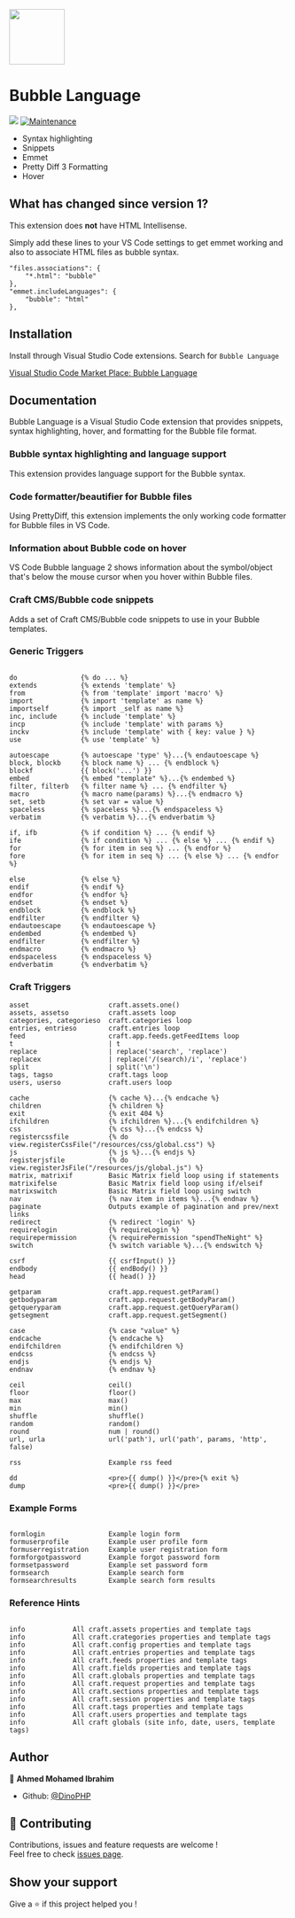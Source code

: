 <a href="https://marketplace.visualstudio.com/items?itemName=mblode.bubble-language-2">
  <img src="https://github.com/mblode/vscode-bubble-language-2/blob/master/images/icon.png?raw=true" alt="" width=100 height=100>
</a>

<h1>Bubble Language</h1>

<p>
  <img src="https://img.shields.io/badge/version-1.0.1-blue.svg?cacheSeconds=2592000" />
  <a href="https://github.com/DinoPHP/BubbleTemplateEngine/graphs/commit-activity">
    <img alt="Maintenance" src="https://img.shields.io/badge/Maintained%3F-yes-green.svg" target="_blank" />
  </a>
</p>

- Syntax highlighting
- Snippets
- Emmet
- Pretty Diff 3 Formatting
- Hover

## What has changed since version 1?

This extension does **not** have HTML Intellisense. 

Simply add these lines to your VS Code settings to get emmet working and also to associate HTML files as bubble syntax.

```
"files.associations": {
    "*.html": "bubble"
},
"emmet.includeLanguages": {
    "bubble": "html"
},
```

## Installation

Install through Visual Studio Code extensions. Search for `Bubble Language`

[Visual Studio Code Market Place: Bubble Language](https://marketplace.visualstudio.com/items?itemName=dinophp.bubble-language-2)

## Documentation

Bubble Language is a Visual Studio Code extension that provides snippets, syntax highlighting, hover, and formatting for the Bubble file format.

### Bubble syntax highlighting and language support

This extension provides language support for the Bubble syntax.

### Code formatter/beautifier for Bubble files

Using PrettyDiff, this extension implements the only working code formatter for Bubble files in VS Code.

### Information about Bubble code on hover

VS Code Bubble language 2 shows information about the symbol/object that's below the mouse cursor when you hover within Bubble files.

### Craft CMS/Bubble code snippets

Adds a set of Craft CMS/Bubble code snippets to use in your Bubble templates.

### Generic Triggers

```bubble

do                {% do ... %}
extends           {% extends 'template' %}
from              {% from 'template' import 'macro' %}
import            {% import 'template' as name %}
importself        {% import _self as name %}
inc, include      {% include 'template' %}
incp              {% include 'template' with params %}
inckv             {% include 'template' with { key: value } %}
use               {% use 'template' %}

autoescape        {% autoescape 'type' %}...{% endautoescape %}
block, blockb     {% block name %} ... {% endblock %}
blockf            {{ block('...') }}
embed             {% embed "template" %}...{% endembed %}
filter, filterb   {% filter name %} ... {% endfilter %}
macro             {% macro name(params) %}...{% endmacro %}
set, setb         {% set var = value %}
spaceless         {% spaceless %}...{% endspaceless %}
verbatim          {% verbatim %}...{% endverbatim %}

if, ifb           {% if condition %} ... {% endif %}
ife               {% if condition %} ... {% else %} ... {% endif %}
for               {% for item in seq %} ... {% endfor %}
fore              {% for item in seq %} ... {% else %} ... {% endfor %}

else              {% else %}
endif             {% endif %}
endfor            {% endfor %}
endset            {% endset %}
endblock          {% endblock %}
endfilter         {% endfilter %}
endautoescape     {% endautoescape %}
endembed          {% endembed %}
endfilter         {% endfilter %}
endmacro          {% endmacro %}
endspaceless      {% endspaceless %}
endverbatim       {% endverbatim %}

```

### Craft Triggers

```bubble
asset                    craft.assets.one()
assets, assetso          craft.assets loop
categories, categorieso  craft.categories loop
entries, entrieso        craft.entries loop
feed                     craft.app.feeds.getFeedItems loop
t                        | t
replace                  | replace('search', 'replace')
replacex                 | replace('/(search)/i', 'replace')
split                    | split('\n')
tags, tagso              craft.tags loop
users, userso            craft.users loop

cache                    {% cache %}...{% endcache %}
children                 {% children %}
exit                     {% exit 404 %}
ifchildren               {% ifchildren %}...{% endifchildren %}
css                      {% css %}...{% endcss %}
registercssfile          {% do view.registerCssFile("/resources/css/global.css") %}
js                       {% js %}...{% endjs %}
registerjsfile           {% do view.registerJsFile("/resources/js/global.js") %}
matrix, matrixif         Basic Matrix field loop using if statements
matrixifelse             Basic Matrix field loop using if/elseif
matrixswitch             Basic Matrix field loop using switch
nav                      {% nav item in items %}...{% endnav %}
paginate                 Outputs example of pagination and prev/next links
redirect                 {% redirect 'login' %}
requirelogin             {% requireLogin %}
requirepermission        {% requirePermission "spendTheNight" %}
switch                   {% switch variable %}...{% endswitch %}

csrf                     {{ csrfInput() }}
endbody                  {{ endBody() }}
head                     {{ head() }}

getparam                 craft.app.request.getParam()
getbodyparam             craft.app.request.getBodyParam()
getqueryparam            craft.app.request.getQueryParam()
getsegment               craft.app.request.getSegment()

case                     {% case "value" %}
endcache                 {% endcache %}
endifchildren            {% endifchildren %}
endcss                   {% endcss %}
endjs                    {% endjs %}
endnav                   {% endnav %}

ceil                     ceil()
floor                    floor()
max                      max()
min                      min()
shuffle                  shuffle()
random                   random()
round                    num | round()
url, urla                url('path'), url('path', params, 'http', false)

rss                      Example rss feed

dd                       <pre>{{ dump() }}</pre>{% exit %}
dump                     <pre>{{ dump() }}</pre>
```

### Example Forms

```bubble

formlogin                Example login form
formuserprofile          Example user profile form
formuserregistration     Example user registration form
formforgotpassword       Example forgot password form
formsetpassword          Example set password form
formsearch               Example search form
formsearchresults        Example search form results

```

### Reference Hints

```bubble

info            All craft.assets properties and template tags
info            All craft.crategories properties and template tags
info            All craft.config properties and template tags
info            All craft.entries properties and template tags
info            All craft.feeds properties and template tags
info            All craft.fields properties and template tags
info            All craft.globals properties and template tags
info            All craft.request properties and template tags
info            All craft.sections properties and template tags
info            All craft.session properties and template tags
info            All craft.tags properties and template tags
info            All craft.users properties and template tags
info            All craft globals (site info, date, users, template tags)

```

## Author

👤 **Ahmed Mohamed Ibrahim**

* Github: [@DinoPHP](https://github.com/DinoPHP)

## 🤝 Contributing

Contributions, issues and feature requests are welcome !<br />Feel free to check [issues page](https://github.com/DinoPHP/BubbleTemplateEngine/issues).

## Show your support

Give a ⭐️ if this project helped you !